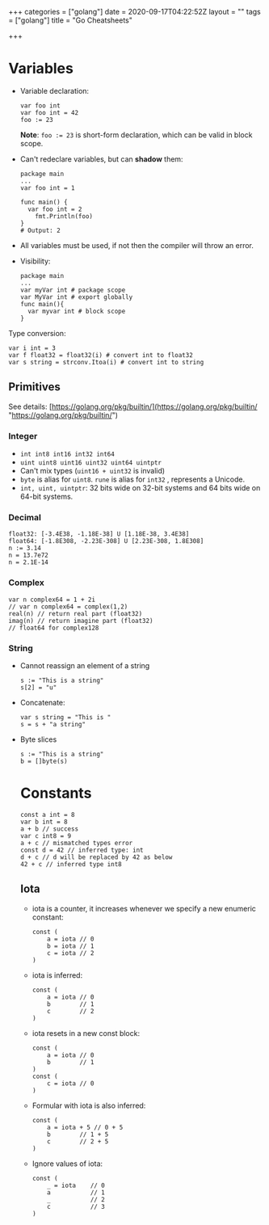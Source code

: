 +++
categories = ["golang"]
date = 2020-09-17T04:22:52Z
layout = ""
tags = ["golang"]
title = "Go Cheatsheets"

+++
# Variables

* Variable declaration:

      var foo int
      var foo int = 42
      foo := 23

  **Note**: `foo := 23` is short-form declaration, which can be valid in block scope.
* Can't redeclare variables, but can **shadow** them:

      package main
      ...
      var foo int = 1
      
      func main() {
      	var foo int = 2
          fmt.Println(foo)
      }
      # Output: 2
* All variables must be used, if not then the compiler will throw an error.
* Visibility:

      package main
      ...
      var myVar int # package scope
      var MyVar int # export globally
      func main(){
      	var myvar int # block scope
      }

Type conversion:

    var i int = 3
    var f float32 = float32(i) # convert int to float32
    var s string = strconv.Itoa(i) # convert int to string

## Primitives

See details: [https://golang.org/pkg/builtin/](https://golang.org/pkg/builtin/ "https://golang.org/pkg/builtin/")

### Integer

* `int int8 int16 int32 int64`
* `uint uint8 uint16 uint32 uint64 uintptr`
* Can't mix types (`uint16 + uint32` is invalid)
* `byte` is alias for `uint8`.  `rune` is alias for `int32` , represents a Unicode.
* `int, uint, uintptr`: 32 bits wide on 32-bit systems and 64 bits wide on 64-bit systems.

### Decimal

    float32: [-3.4E38, -1.18E-38] U [1.18E-38, 3.4E38]
    float64: [-1.8E308, -2.23E-308] U [2.23E-308, 1.8E308]
    n := 3.14
    n = 13.7e72
    n = 2.1E-14

### Complex

    var n complex64 = 1 + 2i
    // var n complex64 = complex(1,2)
    real(n) // return real part (float32)
    imag(n) // return imagine part (float32)
    // float64 for complex128

### String

* Cannot reassign an element of a string

      s := "This is a string"
      s[2] = "u"
* Concatenate:

      var s string = "This is "
      s = s + "a string"
* Byte slices

      s := "This is a string"
      b = []byte(s)

  # Constants

      const a int = 8
      var b int = 8
      a + b // success
      var c int8 = 9
      a + c // mismatched types error
      const d = 42 // inferred type: int
      d + c // d will be replaced by 42 as below
      42 + c // inferred type int8

  ## Iota
  * iota is a counter, it increases whenever we specify a new enumeric constant:

        const (
        	a = iota // 0
            b = iota // 1
            c = iota // 2
        )
  * iota is inferred:

        const (
        	a = iota // 0
            b		 // 1
            c		 // 2
        )
  * iota resets in a new const block:

        const (
        	a = iota // 0
            b		 // 1
        )
        const (
        	c = iota // 0
        )
  * Formular with iota is also inferred:

        const (
        	a = iota + 5 // 0 + 5
            b		 // 1 + 5
            c		 // 2 + 5
        )
  * Ignore values of iota:

        const (
        	_ = iota	// 0
            a			// 1
            _			// 2
            c			// 3
        )
